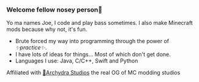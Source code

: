 ### Welcome fellow nosey person🔭

Yo ma names Joe, I code and play bass sometimes. I also make Minecraft mods because why not, it's fun.
  
- Brute forced my way into programming through the power of _✨practice✨_.
- I have lots of ideas for things... Most of which don't get done. 
- Languages I use: Java, C/C++, Swift and Python

Affiliated with [🐲Archydra Studios](https://github.com/Archydra-Studios) the real OG of MC modding studios
